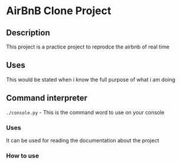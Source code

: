 # AirBnB Clone Project

## Description

This project is a practice project to reprodce the airbnb of real time

## Uses

This would be stated when i know the full purpose of what i am doing

## Command interpreter

`./console.py` - This is the command word to use on your console

### Uses

It can be used for reading the documentation about the project

### How to use

